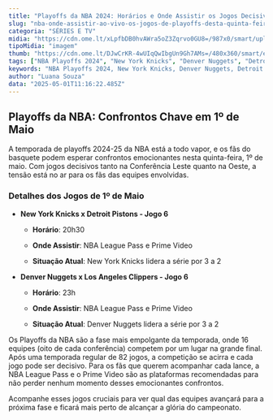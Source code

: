 ```yaml
---
title: "Playoffs da NBA 2024: Horários e Onde Assistir os Jogos Decisivos de 1º de Maio"
slug: "nba-onde-assistir-ao-vivo-os-jogos-de-playoffs-desta-quinta-feira-0105"
categoria: "SÉRIES E TV"
midia: "https://cdn.ome.lt/xLpfbDB0hvAWra5oZ3Zqrvo0GU8=/987x0/smart/uploads/conteudo/fotos/zubac-jokic-playoffs-nba.jpg"
tipoMidia: "imagem"
thumb: "https://cdn.ome.lt/DJwCrKR-4wUIqQwIbgUn9Gh7AMs=/480x360/smart/extras/conteudos/zubac-jokic-playoffs-nba-peq.jpg"
tags: ["NBA Playoffs 2024", "New York Knicks", "Denver Nuggets", "Detroit Pistons", "Los Angeles Clippers", "onde assistir NBA", "NBA League Pass", "Prime Video", "jogos NBA maio"]
keywords: "NBA Playoffs 2024, New York Knicks, Denver Nuggets, Detroit Pistons, Los Angeles Clippers, onde assistir NBA, NBA League Pass, Prime Video, jogos NBA maio"
author: "Luana Souza"
data: "2025-05-01T11:16:22.485Z"
---
```


## Playoffs da NBA: Confrontos Chave em 1º de Maio

A temporada de playoffs 2024-25 da NBA está a todo vapor, e os fãs do basquete podem esperar confrontos emocionantes nesta quinta-feira, 1º de maio. Com jogos decisivos tanto na Conferência Leste quanto na Oeste, a tensão está no ar para os fãs das equipes envolvidas.

### Detalhes dos Jogos de 1º de Maio

- **New York Knicks x Detroit Pistons - Jogo 6**

  - **Horário**: 20h30

  - **Onde Assistir**: NBA League Pass e Prime Video

  - **Situação Atual**: New York Knicks lidera a série por 3 a 2

- **Denver Nuggets x Los Angeles Clippers - Jogo 6**

  - **Horário**: 23h

  - **Onde Assistir**: NBA League Pass e Prime Video

  - **Situação Atual**: Denver Nuggets lidera a série por 3 a 2

Os Playoffs da NBA são a fase mais empolgante da temporada, onde 16 equipes (oito de cada conferência) competem por um lugar na grande final. Após uma temporada regular de 82 jogos, a competição se acirra e cada jogo pode ser decisivo. Para os fãs que querem acompanhar cada lance, a NBA League Pass e o Prime Video são as plataformas recomendadas para não perder nenhum momento desses emocionantes confrontos.

Acompanhe esses jogos cruciais para ver qual das equipes avançará para a próxima fase e ficará mais perto de alcançar a glória do campeonato.